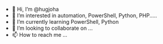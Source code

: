 - 👋 Hi, I’m @hugjoha
- 👀 I’m interested in automation, PowerShell, Python, PHP.....
- 🌱 I’m currently learning PowerShell, Python
- 💞️ I’m looking to collaborate on ...
- 📫 How to reach me ...

<!---
hugjoha/hugjoha is a ✨ special ✨ repository because its `README.md` (this file) appears on your GitHub profile.
You can click the Preview link to take a look at your changes.
--->
